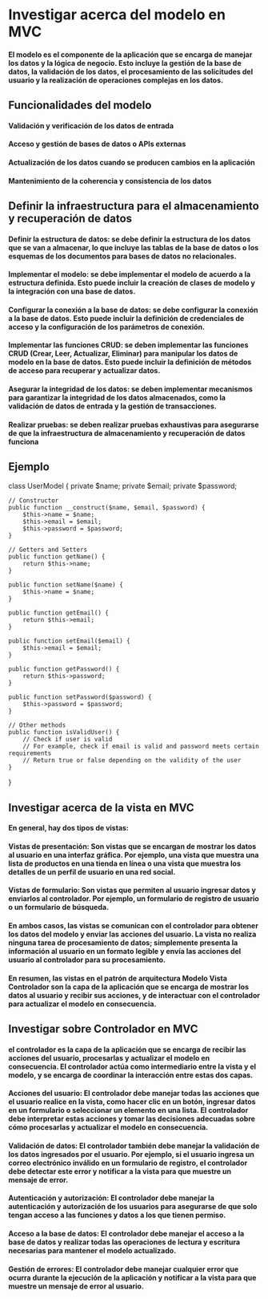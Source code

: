 
# Investigar acerca del modelo en MVC 

#### El modelo es el componente de la aplicación que se encarga de manejar los datos y la lógica de negocio. Esto incluye la gestión de la base de datos, la validación de los datos, el procesamiento de las solicitudes del usuario y la realización de operaciones complejas en los datos.

## Funcionalidades del modelo
#### Validación y verificación de los datos de entrada
#### Acceso y gestión de bases de datos o APIs externas
#### Actualización de los datos cuando se producen cambios en la aplicación
#### Mantenimiento de la coherencia y consistencia de los datos

## Definir la infraestructura para el almacenamiento y recuperación de datos
#### Definir la estructura de datos: se debe definir la estructura de los datos que se van a almacenar, lo que incluye las tablas de la base de datos o los esquemas de los documentos para bases de datos no relacionales.

#### Implementar el modelo: se debe implementar el modelo de acuerdo a la estructura definida. Esto puede incluir la creación de clases de modelo y la integración con una base de datos.

#### Configurar la conexión a la base de datos: se debe configurar la conexión a la base de datos. Esto puede incluir la definición de credenciales de acceso y la configuración de los parámetros de conexión.

#### Implementar las funciones CRUD: se deben implementar las funciones CRUD (Crear, Leer, Actualizar, Eliminar) para manipular los datos de modelo en la base de datos. Esto puede incluir la definición de métodos de acceso para recuperar y actualizar datos.

#### Asegurar la integridad de los datos: se deben implementar mecanismos para garantizar la integridad de los datos almacenados, como la validación de datos de entrada y la gestión de transacciones.

#### Realizar pruebas: se deben realizar pruebas exhaustivas para asegurarse de que la infraestructura de almacenamiento y recuperación de datos funciona

## 





## Ejemplo

class UserModel {
    private $name;
    private $email;
    private $password;
    
    // Constructor
    public function __construct($name, $email, $password) {
        $this->name = $name;
        $this->email = $email;
        $this->password = $password;
    }
    
    // Getters and Setters
    public function getName() {
        return $this->name;
    }
    
    public function setName($name) {
        $this->name = $name;
    }
    
    public function getEmail() {
        return $this->email;
    }
    
    public function setEmail($email) {
        $this->email = $email;
    }
    
    public function getPassword() {
        return $this->password;
    }
    
    public function setPassword($password) {
        $this->password = $password;
    }
    
    // Other methods
    public function isValidUser() {
        // Check if user is valid
        // For example, check if email is valid and password meets certain requirements
        // Return true or false depending on the validity of the user
    }
}



## Investigar acerca de la vista en MVC

#### En general, hay dos tipos de vistas:

#### Vistas de presentación: Son vistas que se encargan de mostrar los datos al usuario en una interfaz gráfica. Por ejemplo, una vista que muestra una lista de productos en una tienda en línea o una vista que muestra los detalles de un perfil de usuario en una red social.

#### Vistas de formulario: Son vistas que permiten al usuario ingresar datos y enviarlos al controlador. Por ejemplo, un formulario de registro de usuario o un formulario de búsqueda.

#### En ambos casos, las vistas se comunican con el controlador para obtener los datos del modelo y enviar las acciones del usuario. La vista no realiza ninguna tarea de procesamiento de datos; simplemente presenta la información al usuario en un formato legible y envía las acciones del usuario al controlador para su procesamiento.

#### En resumen, las vistas en el patrón de arquitectura Modelo Vista Controlador son la capa de la aplicación que se encarga de mostrar los datos al usuario y recibir sus acciones, y de interactuar con el controlador para actualizar el modelo en consecuencia.

## Investigar sobre Controlador en MVC

#### el controlador es la capa de la aplicación que se encarga de recibir las acciones del usuario, procesarlas y actualizar el modelo en consecuencia. El controlador actúa como intermediario entre la vista y el modelo, y se encarga de coordinar la interacción entre estas dos capas.

#### Acciones del usuario: El controlador debe manejar todas las acciones que el usuario realice en la vista, como hacer clic en un botón, ingresar datos en un formulario o seleccionar un elemento en una lista. El controlador debe interpretar estas acciones y tomar las decisiones adecuadas sobre cómo procesarlas y actualizar el modelo en consecuencia.

#### Validación de datos: El controlador también debe manejar la validación de los datos ingresados por el usuario. Por ejemplo, si el usuario ingresa un correo electrónico inválido en un formulario de registro, el controlador debe detectar este error y notificar a la vista para que muestre un mensaje de error.

#### Autenticación y autorización: El controlador debe manejar la autenticación y autorización de los usuarios para asegurarse de que solo tengan acceso a las funciones y datos a los que tienen permiso.

#### Acceso a la base de datos: El controlador debe manejar el acceso a la base de datos y realizar todas las operaciones de lectura y escritura necesarias para mantener el modelo actualizado.

#### Gestión de errores: El controlador debe manejar cualquier error que ocurra durante la ejecución de la aplicación y notificar a la vista para que muestre un mensaje de error al usuario.
